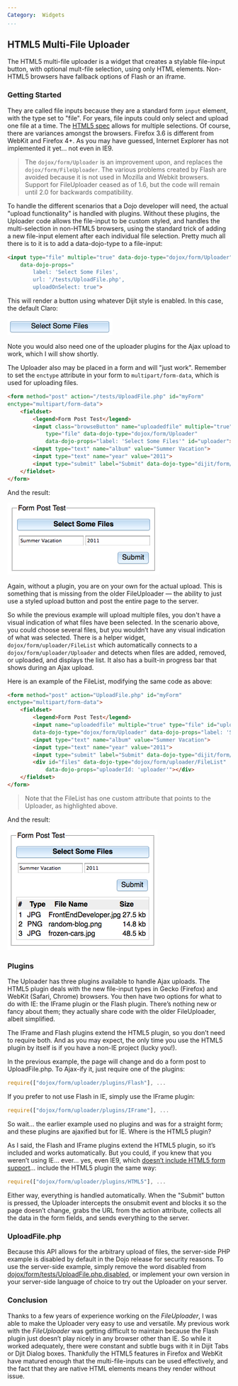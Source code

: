 ```yaml
---
Category:  Widgets
...
```


## HTML5 Multi-File Uploader

The HTML5 multi-file uploader is a widget that creates a stylable file-input button, with optional mult-file selection, using only HTML elements. Non-HTML5 browsers have fallback options of Flash or an iframe.

### Getting Started

They are called file inputs because they are a standard form `input` element, with the type
set to "file". For years, file inputs could only select and upload one file at a time. The
[HTML5 spec](http://www.w3.org/TR/2010/WD-html-markup-20101019/input.file.html) allows for
multiple selections. Of course, there are variances amongst the browsers. Firefox 3.6 is different from
WebKit and Firefox 4+. As you may have guessed, Internet Explorer has not implemented it yet... not even in IE9.

<!-- protip -->
> The `dojox/form/Uploader` is an improvement upon, and replaces the `dojox/form/FileUploader`. The various
problems created by Flash are avoided because it is not used in Mozilla and Webkit browsers. Support for
FileUploader ceased as of 1.6, but the code will remain until 2.0 for backwards compatibility.

To handle the different scenarios that a Dojo developer will need, the actual "upload functionality" is
handled with plugins. Without these plugins, the Uploader code allows the file-input to be custom styled,
and handles the multi-selection in non-HTML5 browsers, using the standard trick of adding a new file-input
element after each individual file selection. Pretty much all there is to it is to add a data-dojo-type to a file-input:

```html
<input type="file" multiple="true" data-dojo-type="dojox/form/Uploader"
    data-dojo-props="
        label: 'Select Some Files',
        url: '/tests/UploadFile.php',
        uploadOnSelect: true">
```

This will render a button using whatever Dijit style is enabled. In this case, the default Claro:

![](images/uploader-example.png)

Note you would also need one of the uploader plugins for the Ajax upload to work, which I will show shortly.

The Uploader also may be placed in a form and will "just work". Remember to
set the `enctype` attribute in your form to `multipart/form-data`, which is used
for uploading files.

```html
<form method="post" action="/tests/UploadFile.php" id="myForm"
enctype="multipart/form-data">
    <fieldset>
        <legend>Form Post Test</legend>
        <input class="browseButton" name="uploadedfile" multiple="true"
            type="file" data-dojo-type="dojox/form/Uploader"
            data-dojo-props="label: 'Select Some Files'" id="uploader">
        <input type="text" name="album" value="Summer Vacation">
        <input type="text" name="year" value="2011">
        <input type="submit" label="Submit" data-dojo-type="dijit/form/Button">
    </fieldset>
</form>
```

And the result:

![](images/uploader-form-example.png)

Again, without a plugin, you are on your own for the actual upload. This is something that is missing
from the older FileUploader — the ability to just use a styled upload button and post the entire page to the server.

So while the previous example will upload multiple files, you don't have a visual indication of what
files have been selected. In the scenario above, you could choose several files, but you wouldn’t have
any visual indication of what was selected. There is a helper widget, `dojox/form/uploader/FileList`
which automatically connects to a `dojox/form/uploader/Uploader` and detects when files are added,
removed, or uploaded, and displays the list. It also has a built-in progress bar that shows during an
Ajax upload.

Here is an example of the FileList, modifying the same code as above:

<!-- highlight: 11 -->
```html
<form method="post" action="UploadFile.php" id="myForm"
enctype="multipart/form-data">
    <fieldset>
        <legend>Form Post Test</legend>
        <input name="uploadedfile" multiple="true" type="file" id="uploader"
        data-dojo-type="dojox/form/Uploader" data-dojo-props="label: 'Select Some Files'">
        <input type="text" name="album" value="Summer Vacation">
        <input type="text" name="year" value="2011">
        <input type="submit" label="Submit" data-dojo-type="dijit/form/Button">
        <div id="files" data-dojo-type="dojox/form/uploader/FileList"
            data-dojo-props="uploaderId: 'uploader'"></div>
    </fieldset>
</form>
```

<!-- protip -->
> Note that the FileList has one custom attribute that points to the Uploader, as highlighted above.

And the result:

![](images/uploader-file-list.png)

### Plugins

The Uploader has three plugins available to handle Ajax uploads. The HTML5 plugin deals with the new
file-input types in Gecko (Firefox) and WebKit (Safari, Chrome) browsers. You then have two options for what to do with IE: the
IFrame plugin or the Flash plugin. There’s nothing new or fancy about them; they actually share code
with the older FileUploader, albeit simplified.

The IFrame and Flash plugins extend the HTML5 plugin, so you don’t need to require both. And as you may expect,
the only time you use the HTML5 plugin by itself is if you have a non-IE project (lucky you!).

In the previous example, the page will change and do a form post to UploadFile.php. To Ajax-ify it,
just require one of the plugins:

```js
require(["dojox/form/uploader/plugins/Flash"], ...
```

If you prefer to not use Flash in IE, simply use the IFrame plugin:

```js
require(["dojox/form/uploader/plugins/IFrame"], ...
```

So wait... the earlier example used no plugins and was for a straight form; and these plugins are
ajaxified but for IE. Where is the HTML5 plugin?

As I said, the Flash and IFrame plugins extend the HTML5 plugin, so it’s included and works automatically.
But you could, if you knew that you weren’t using IE... ever... yes, even IE9, which
[doesn’t include HTML5 form support](http://clubajax.org/ie9-html5-tests-99-bogus/)...
include the HTML5 plugin the same way:

```js
require(["dojox/form/uploader/plugins/HTML5"], ...
```

Either way, everything is handled automatically. When the "Submit" button is pressed, the Uploader
intercepts the onsubmit event and blocks it so the page doesn’t change, grabs the URL from the action
attribute, collects all the data in the form fields, and sends everything to the server.

### UploadFile.php

Because this API allows for the arbitrary upload of files, the server-side PHP example is disabled by default
in the Dojo release for security reasons. To use the server-side example, simply remove the word disabled
from [dojox/form/tests/UploadFile.php.disabled](https://github.com/dojo/dojox/blob/1.10/form/tests/UploadFile.php.disabled),
or implement your own version in your server-side language of choice to try out the Uploader on your server.

### Conclusion

Thanks to a few years of experience working on the _FileUploader_, I was able to make the Uploader
very easy to use and versatile. My previous work with the _FileUploader_ was getting difficult
to maintain because the Flash plugin just doesn’t play nicely in any browser other than IE. So while it
worked adequately, there were constant and subtle bugs with it in Dijit Tabs or Djit Dialog boxes.
Thankfully the HTML5 features in Firefox and WebKit have matured enough that the multi-file-inputs
can be used effectively, and the fact that they are native HTML elements means they render without issue.